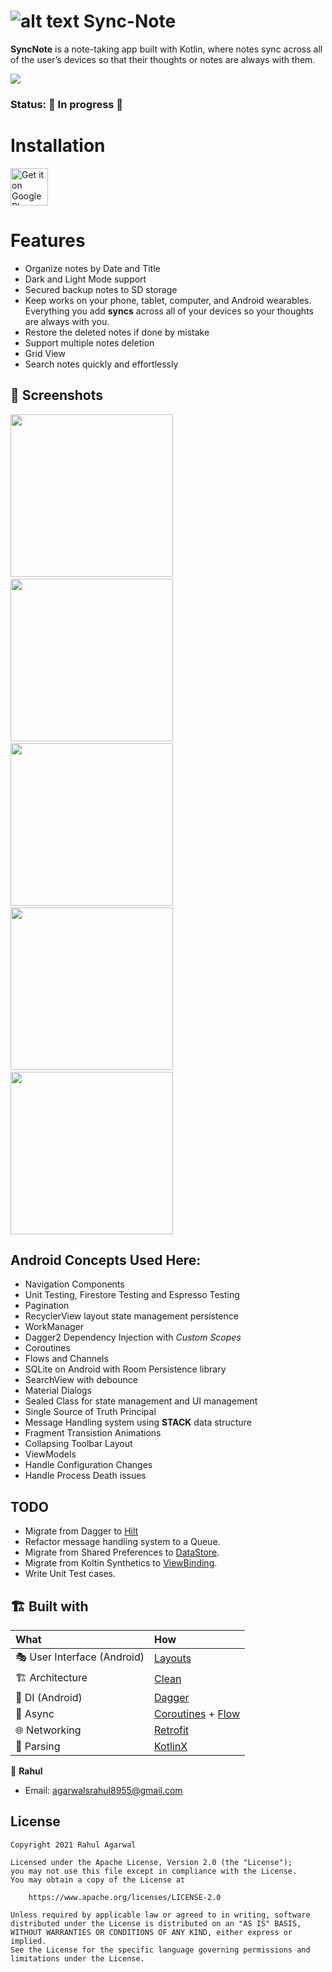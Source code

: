# ![alt text](https://github.com/AgarwalsRahul/Sync-Note/blob/main/Frame%20(1).png) Sync-Note
**SyncNote** is a note-taking app built with Kotlin, where notes sync across all of the user’s devices so that their thoughts 
or notes are always with them.

<img src="/screenshots/feature_ss.png">

### Status: 🚧 In progress 🚧

# Installation
<a href="https://play.google.com/store/apps/details?id=com.notesync.notes"><img alt="Get it on Google Play" src="https://play.google.com/intl/en_us/badges/images/generic/en-play-badge.png" height=60px /></a>

# Features
* Organize notes by Date and Title
* Dark and Light Mode support
* Secured backup notes to SD storage
* Keep works on your phone, tablet, computer, and Android wearables. Everything you add **syncs** across all of your devices so your thoughts are always with you.
* Restore the deleted notes if done by mistake
* Support multiple notes deletion
* Grid View
* Search notes quickly and effortlessly

## :camera_flash: Screenshots

<img src="/screenshots/screen_1.png" width="260">&emsp;<img src="/screenshots/screen_2.png"
width="260">&emsp;<img src="/screenshots/screen_3.png" width="260">&emsp;<img src="/screenshots/screen_4.png" width="260">&emsp;<img src="/screenshots/screen_5.png" width="260">
<br>

## Android Concepts Used Here:
* Navigation Components
* Unit Testing, Firestore Testing and Espresso Testing
* Pagination
* RecyclerView layout state management persistence
* WorkManager
* Dagger2 Dependency Injection with *Custom Scopes*
* Coroutines
* Flows and Channels
* SQLite on Android with Room Persistence library
* SearchView with debounce 
* Material Dialogs
* Sealed Class for state management and UI management
* Single Source of Truth Principal
* Message Handling system using **STACK** data structure
* Fragment Transistion Animations
* Collapsing Toolbar Layout
* ViewModels 
* Handle Configuration Changes
* Handle Process Death issues

## TODO
* Migrate from Dagger to [Hilt](https://developer.android.com/training/dependency-injection/hilt-android)
* Refactor message handling system to a Queue.
* Migrate from Shared Preferences to [DataStore](https://developer.android.com/topic/libraries/architecture/datastore).
* Migrate from Koltin Synthetics to [ViewBinding](https://developer.android.com/topic/libraries/view-binding).
* Write Unit Test cases.

## 🏗️️ Built with

| What                        | How                                                                                                                                                                             |
|:----------------------------|:--------------------------------------------------------------------------------------------------------------------------------------------------------------------------------|
| 🎭 User Interface (Android) | [Layouts](https://developer.android.com/guide/topics/ui/declaring-layout)                                                                                                                |
| 🏗 Architecture             | [Clean](https://blog.cleancoder.com/uncle-bob/2012/08/13/the-clean-architecture.html)                                                                                           |
| 💉 DI (Android)             | [Dagger](https://developer.android.com/training/dependency-injection/dagger-android)                                                                                                |
| 🌊 Async                    | [Coroutines](https://kotlinlang.org/docs/coroutines-overview.html) + [Flow](https://kotlin.github.io/kotlinx.coroutines/kotlinx-coroutines-core/kotlinx.coroutines.flow/-flow/) |
| 🌐 Networking               | [Retrofit](https://square.github.io/retrofit/)                                                                                                                                  |
| 📄 Parsing                  | [KotlinX](https://kotlinlang.org/docs/serialization.html)                                                                                                                       |                                                                                                

👤 **Rahul**

* Email: agarwalsrahul8955@gmail.com

## License

```
Copyright 2021 Rahul Agarwal

Licensed under the Apache License, Version 2.0 (the "License");
you may not use this file except in compliance with the License.
You may obtain a copy of the License at

    https://www.apache.org/licenses/LICENSE-2.0

Unless required by applicable law or agreed to in writing, software
distributed under the License is distributed on an "AS IS" BASIS,
WITHOUT WARRANTIES OR CONDITIONS OF ANY KIND, either express or implied.
See the License for the specific language governing permissions and
limitations under the License.
```


